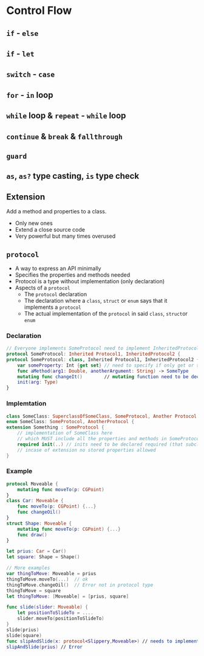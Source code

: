 # Control Flow
## `if` - `else`

## `if` - `let`

## `switch` - `case`

## `for` - `in` loop

## `while` loop & `repeat` - `while` loop

## `continue` & `break` & `fallthrough`

## `guard`

## `as`, `as?` type casting, `is` type check

## Extension
Add a method and properties to a class.
* Only new ones
* Extend a close source code
* Very powerful but many times overused

## `protocol`
* A way to express an API minimally
* Specifies the properties and methods needed
* Protocol is a type without implementation (only declaration)
* Aspects of a `protocol`
    * The `protocol` declaration
    * The declaration where a `class`, `struct` or `enum` says that it implements a `protocol`
    * The actual implementation of the `protocol` in said `class`, `struct`or `enum`

### Declaration
```swift
// Everyone implements SomeProtocol need to implement InheritedProtocol 1 & 2
protocol SomeProtocol: Inherited Protocol1, InheritedProtocol2 {        // can be implemented with class, struct or enum
protocol SomeProtocol: class, Inherited Protocol1, InheritedProtocol2 { // only class can implement
    var someProperty: Int {get set} // need to specify if only get or set or both
    func aMethod(arg1: Double, anotherArgument: String) -> SomeType
    mutating func changeIt()        // mutating function need to be declare
    init(arg: Type)
}
```

### Implemtation
```swift
class SomeClass: SuperclassOfSomeClass, SomeProtocol, Another Protocol { // implementation via class
enum SomeClass: SomeProtocol, AnotherProtocol {                          // implementation via struct
extension Something : SomeProtocol {                                     // implementation via an extension
    // implementation of SomeClass here
    // which MUST include all the properties and methods in SomeProtocol & AnotherProtocol
    required init(..) // inits need to be declared required (that subclass is coherent)
    // incase of extension no stored properties allowed
}
```

### Example
```swift
protocol Moveable {
    mutating func moveTo(p: CGPoint)
}
class Car: Moveable {
    func moveTo(p: CGPoint) {...}
    func changeOil()
}
struct Shape: Moveable {
    mutating func moveTo(p: CGPoint) {...}
    func draw()
}

let prius: Car = Car()
let square: Shape = Shape()

// More examples
var thingToMove: Moveable = prius
thingToMove.moveTo(...)  // ok
thingToMove.changeOil()  // Error not in protocol type
thingToMove = square
let thingToMove: [Moveable] = [prius, square]

func slide(slider: Moveable) {
    let positionToSlideTo = ....
    slider.moveTo(positionToSlideTo)
}
slide(prius)
slide(square)
func slipAndSlide(x: protocol<Slippery,Moveable>) // needs to implements 2 seperate protocols
slipAndSlide(prius) // Error
```

